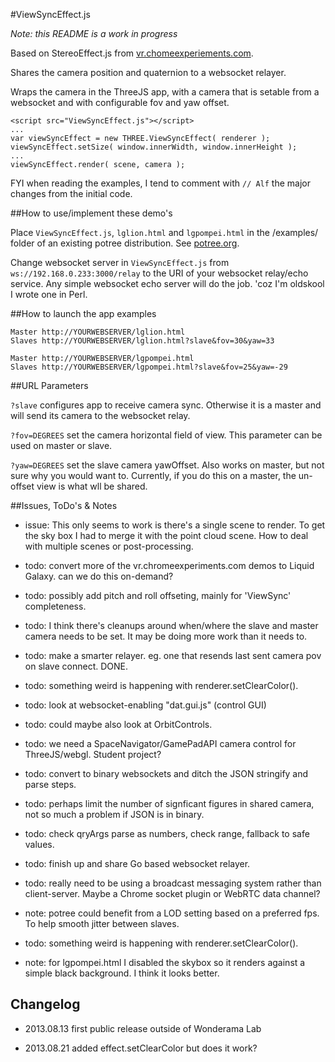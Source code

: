 #ViewSyncEffect.js 

_Note: this README is a work in progress_

Based on StereoEffect.js from [vr.chomeexperiements.com](http://vr.chromeexperiments.com/).

Shares the camera position and quaternion to a websocket relayer.

Wraps the camera in the ThreeJS app, with a camera that is setable from a websocket and with configurable fov and yaw offset.

```
<script src="ViewSyncEffect.js"></script>
...
var viewSyncEffect = new THREE.ViewSyncEffect( renderer );
viewSyncEffect.setSize( window.innerWidth, window.innerHeight );
...
viewSyncEffect.render( scene, camera );
```

FYI when reading the examples, I tend to comment with `// Alf` the major changes from the initial code.

##How to use/implement these demo's

Place `ViewSyncEffect.js`, `lglion.html` and `lgpompei.html` in the /examples/ folder of an existing potree distribution. See [potree.org](http://potree.org/).

Change websocket server in `ViewSyncEffect.js` from `ws://192.168.0.233:3000/relay` to the URI of your websocket relay/echo service.
Any simple websocket echo server will do the job. 'coz I'm oldskool I wrote one in Perl.

##How to launch the app examples

```
Master http://YOURWEBSERVER/lglion.html
Slaves http://YOURWEBSERVER/lglion.html?slave&fov=30&yaw=33

Master http://YOURWEBSERVER/lgpompei.html
Slaves http://YOURWEBSERVER/lgpompei.html?slave&fov=25&yaw=-29
```

##URL Parameters

`?slave` configures app to receive camera sync. Otherwise it is a master and will send its camera to the websocket relay.

`?fov=DEGREES` set the camera horizontal field of view. This parameter can be used on master or slave.

`?yaw=DEGREES` set the slave camera yawOffset. Also works on master, but not sure why you would want to. Currently, if you do this on a master, the un-offset view is what wll be shared.

##Issues, ToDo's & Notes

* issue: This only seems to work is there's a single scene to render. To get the sky box I had to merge it with the point cloud scene. How to deal with multiple scenes or post-processing.

* todo: convert more of the vr.chromeexperiments.com demos to Liquid Galaxy. can we do this on-demand?

* todo: possibly add pitch and roll offseting, mainly for 'ViewSync' completeness.

* todo: I think there's cleanups around when/where the slave and master camera needs to be set. It may be doing more work than it needs to.

* todo: make a smarter relayer. eg. one that resends last sent camera pov on slave connect. DONE.

* todo: something weird is happening with renderer.setClearColor().

* todo: look at websocket-enabling "dat.gui.js" (control GUI)

* todo: could maybe also look at OrbitControls.

* todo: we need a SpaceNavigator/GamePadAPI camera control for ThreeJS/webgl. Student project?

* todo: convert to binary websockets and ditch the JSON stringify and parse steps.

* todo: perhaps limit the number of signficant figures in shared camera, not so much a problem if JSON is in binary.

* todo: check qryArgs parse as numbers, check range, fallback to safe values.

* todo: finish up and share Go based websocket relayer.

* todo: really need to be using a broadcast messaging system rather than client-server. Maybe a Chrome socket plugin or WebRTC data channel?

* note: potree could benefit from a LOD setting based on a preferred fps. To help smooth jitter between slaves.

* todo: something weird is happening with renderer.setClearColor().

* note: for lgpompei.html I disabled the skybox so it renders against a simple black background. I think it looks better.

## Changelog

* 2013.08.13 first public release outside of Wonderama Lab

* 2013.08.21 added effect.setClearColor but does it work?
